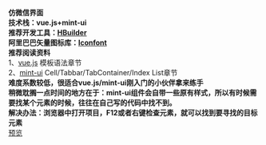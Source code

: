 **仿微信界面**<br>
**技术栈：vue.js+mint-ui**<br>
**推荐开发工具：[HBuilder](http://www.dcloud.io/)**<br>
**阿里巴巴矢量图标库：[Iconfont](http://www.iconfont.cn/home/index)**<br>
**推荐阅读资料**<br>
1、[vue.js](https://cn.vuejs.org/v2/guide/syntax.html)  模板语法章节<br>
2、[mint-ui](http://mint-ui.github.io/docs/#/zh-cn2)  Cell/Tabbar/TabContainer/Index List章节<br>
**难度系数较低，很适合vue.js/mint-ui刚入门的小伙伴拿来练手**<br>
**稍微耽搁一点时间的地方在于：mint-ui组件会自带一些原有样式，所以有时候需要找某个元素的时候，往往在自己写的代码中找不到。**<br>
**解决办法：浏览器中打开项目，F12或者右键检查元素，就可以找到要寻找的目标元素**<br>
[预览](https://5iris5.github.io/WeChat/wechat.html)


